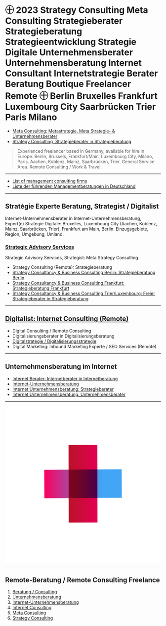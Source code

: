 # ㊉ 2023 Strategy Consulting Meta Consulting Strategieberater Strategieberatung Strategieentwicklung Strategie Digitale Unternehmensberater Unternehmensberatung Internet Consultant Internetstrategie Berater Beratung Boutique Freelancer Remote ㊉ Berlin Bruxelles Frankfurt Luxembourg City Saarbrücken Trier Paris Milano

- [Meta Consulting: Metastrategie, Meta Strategie- & Unternehmensberater](https://thomaswinterstetter.com#meta-consulting)
- [Strategy Consulting, Strategieberater in Strategieberatung](https://thomaswinterstetter.com#strategy-consulting)

> Experienced freelancer based in Germany, available for hire in Europe. Berlin, Brussels, Frankfurt/Main, Luxembourg City, Milano, Paris. Aachen, Koblenz, Mainz, Saarbrücken, Trier. General Service Area. Remote Consulting / Work & Travel.

---

- [List of management consulting firms](https://en.wikipedia.org/wiki/List_of_management_consulting_firms)
- [Liste der führenden Managementberatungen in Deutschland](https://de.wikipedia.org/wiki/Liste_der_führenden_Managementberatungen_in_Deutschland)

---

## Stratégie Experte Beratung, Strategist / Digitalist

Internet-Unternehmensberater in Internet-Unternehmensberatung, Expert(e) Strategie Digitale: Bruxelles, Luxembourg City (Aachen, Koblenz, Mainz, Saarbrücken, Trier), Frankfurt am Main, Berlin. Einzugsgebiete, Region, Umgebung, Umland.

### [Strategic Advisory Services](https://thomaswinterstetter.com)

Strategic Advisory Services, Strategist: Meta Strategy Consulting

- Strategy Consulting (Remote): Strategieberatung
- [Strategy Consultancy & Business Consulting Berlin: Strategieberatung Berlin](https://thomaswinterstetter.com#strategy-consulting)
- [Strategy Consultancy & Business Consulting Frankfurt: Strategieberatung Frankfurt](https://thomaswinterstetter.com#strategy-consulting)
- [Strategy Consultancy & Business Consulting Trier/Luxembourg: Freier Strategieberater in Strategieberatung](https://thomaswinterstetter.com#strategy-consulting)

---

## [Digitalist: Internet Consulting (Remote)](https://thomaswinterstetter.com#internet-consulting)

- Digital Consulting / Remote Consulting
- Digitalisierungsberater in Digitalisierungsberatung
- [Digitalstrategie / Digitalisierungsstrategie](https://thomaswinterstetter.com)
- Digital Marketing: Inbound Marketing Experte / SEO Services (Remote)

---

## Unternehmensberatung im Internet

- [Internet Berater: Internetberater in Internetberatung](https://thomaswinterstetter.com#internet-consulting)
- [Internet-Unternehmensberatung](https://thomaswinterstetter.com/internet-unternehmensberatung)
- [Internet Unternehmensberatung: Strategieberater](https://thomaswinterstetter.com#strategy-consulting)
- [Internet Unternehmensberatung: Unternehmensberater](https://thomaswinterstetter.com/internet-unternehmensberatung)

---

![Digitale Strategieberatung & Internet-Unternehmensberatung](Strategieberatung-Remote-Beratung-Unternehmensberatung-Unternehmensberater.png)

---

## Remote-Beratung / Remote Consulting Freelance

1. [Beratung / Consulting](https://thomaswinterstetter.com)
2. [Unternehmensberatung](https://thomaswinterstetter.com#unternehmensberatung)
3. [Internet-Unternehmensberatung](https://thomaswinterstetter.com/internet-unternehmensberatung)
4. [Internet Consulting](https://thomaswinterstetter.com#internet-consulting)
5. [Meta Consulting](https://thomaswinterstetter.com#meta-consulting)
6. [Strategy Consulting](https://thomaswinterstetter.com#strategy-consulting)
